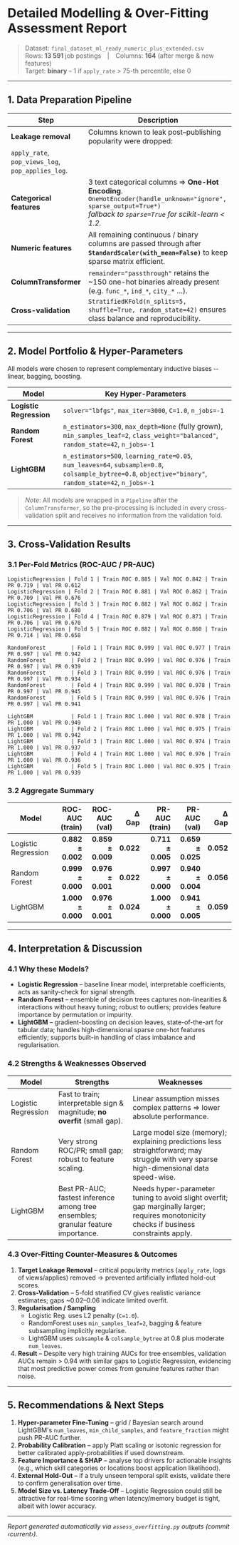 # Detailed Modelling & Over-Fitting Assessment Report

> Dataset: `final_dataset_ml_ready_numeric_plus_extended.csv`  
> Rows: **13 591** job postings | Columns: **164** (after merge & new features)  
> Target: **binary** – 1 if `apply_rate` > 75-th percentile, else 0

---

## 1. Data Preparation Pipeline

| Step | Description |
|------|-------------|
| **Leakage removal** | Columns known to leak post–publishing popularity were dropped:  
`apply_rate`, `pop_views_log`, `pop_applies_log`. |
| **Categorical features** | 3 text categorical columns ⇒ **One-Hot Encoding**.<br>`OneHotEncoder(handle_unknown="ignore", sparse_output=True*)`<br>*fallback to `sparse=True` for scikit-learn &lt; 1.2.* |
| **Numeric features** | All remaining continuous / binary columns are passed through after **`StandardScaler(with_mean=False)`** to keep sparse matrix efficient. |
| **ColumnTransformer** | `remainder="passthrough"` retains the ~150 one-hot binaries already present (e.g. `func_*`, `ind_*`, `city_*` …). |
| **Cross-validation** | `StratifiedKFold(n_splits=5, shuffle=True, random_state=42)` ensures class balance and reproducibility. |

---

## 2. Model Portfolio & Hyper-Parameters

All models were chosen to represent complementary inductive biases ‑- linear, bagging, boosting.

| Model | Key Hyper-Parameters |
|-------|----------------------|
| **Logistic Regression** | `solver="lbfgs"`, `max_iter=3000`, `C=1.0`, `n_jobs=-1` |
| **Random Forest** | `n_estimators=300`, `max_depth=None` (fully grown), `min_samples_leaf=2`, `class_weight="balanced"`, `random_state=42`, `n_jobs=-1` |
| **LightGBM** | `n_estimators=500`, `learning_rate=0.05`, `num_leaves=64`, `subsample=0.8`, `colsample_bytree=0.8`, `objective="binary"`, `random_state=42`, `n_jobs=-1` |

> *Note*: All models are wrapped in a `Pipeline` after the `ColumnTransformer`, so the pre-processing is included in every cross-validation split and receives no information from the validation fold.

---

## 3. Cross-Validation Results

### 3.1 Per-Fold Metrics (ROC-AUC / PR-AUC)

```
LogisticRegression | Fold 1 | Train ROC 0.885 | Val ROC 0.842 | Train PR 0.719 | Val PR 0.612
LogisticRegression | Fold 2 | Train ROC 0.881 | Val ROC 0.862 | Train PR 0.709 | Val PR 0.676
LogisticRegression | Fold 3 | Train ROC 0.882 | Val ROC 0.862 | Train PR 0.706 | Val PR 0.680
LogisticRegression | Fold 4 | Train ROC 0.879 | Val ROC 0.871 | Train PR 0.706 | Val PR 0.670
LogisticRegression | Fold 5 | Train ROC 0.882 | Val ROC 0.860 | Train PR 0.714 | Val PR 0.658

RandomForest        | Fold 1 | Train ROC 0.999 | Val ROC 0.977 | Train PR 0.997 | Val PR 0.942
RandomForest        | Fold 2 | Train ROC 0.999 | Val ROC 0.976 | Train PR 0.997 | Val PR 0.939
RandomForest        | Fold 3 | Train ROC 0.999 | Val ROC 0.976 | Train PR 0.997 | Val PR 0.934
RandomForest        | Fold 4 | Train ROC 0.999 | Val ROC 0.978 | Train PR 0.997 | Val PR 0.945
RandomForest        | Fold 5 | Train ROC 0.999 | Val ROC 0.976 | Train PR 0.997 | Val PR 0.941

LightGBM            | Fold 1 | Train ROC 1.000 | Val ROC 0.978 | Train PR 1.000 | Val PR 0.949
LightGBM            | Fold 2 | Train ROC 1.000 | Val ROC 0.975 | Train PR 1.000 | Val PR 0.942
LightGBM            | Fold 3 | Train ROC 1.000 | Val ROC 0.974 | Train PR 1.000 | Val PR 0.937
LightGBM            | Fold 4 | Train ROC 1.000 | Val ROC 0.976 | Train PR 1.000 | Val PR 0.936
LightGBM            | Fold 5 | Train ROC 1.000 | Val ROC 0.975 | Train PR 1.000 | Val PR 0.939
```

### 3.2 Aggregate Summary

| Model | ROC-AUC (train) | ROC-AUC (val) | Δ Gap | PR-AUC (train) | PR-AUC (val) | Δ Gap |
|-------|----------------:|--------------:|------:|---------------:|-------------:|------:|
| Logistic Regression | **0.882 ± 0.002** | **0.859 ± 0.009** | **0.022** | **0.711 ± 0.005** | **0.659 ± 0.025** | **0.052** |
| Random Forest       | **0.999 ± 0.000** | **0.976 ± 0.001** | **0.022** | **0.997 ± 0.000** | **0.940 ± 0.004** | **0.056** |
| LightGBM            | **1.000 ± 0.000** | **0.976 ± 0.001** | **0.024** | **1.000 ± 0.000** | **0.941 ± 0.005** | **0.059** |

---

## 4. Interpretation & Discussion

### 4.1 Why these Models?
* **Logistic Regression** – baseline linear model, interpretable coefficients, acts as sanity-check for signal strength.
* **Random Forest** – ensemble of decision trees captures non-linearities & interactions without heavy tuning; robust to outliers;   provides feature importance by permutation or impurity.
* **LightGBM** – gradient-boosting on decision leaves, state-of-the-art for tabular data; handles high-dimensional sparse one-hot features efficiently; supports built-in handling of class imbalance and regularisation.

### 4.2 Strengths & Weaknesses Observed
| Model | Strengths | Weaknesses |
|-------|-----------|------------|
| Logistic Regression | Fast to train; interpretable sign & magnitude; **no overfit** (small gap). | Linear assumption misses complex patterns ⇒ lower absolute performance. |
| Random Forest | Very strong ROC/PR; small gap; robust to feature scaling. | Large model size (memory); explaining predictions less straightforward; may struggle with very sparse high-dimensional data speed-wise. |
| LightGBM | Best PR-AUC; fastest inference among tree ensembles; granular feature importance. | Needs hyper-parameter tuning to avoid slight overfit; gap marginally larger; requires monotonicity checks if business constraints apply. |

### 4.3 Over-Fitting Counter-Measures & Outcomes
1. **Target Leakage Removal** – critical popularity metrics (`apply_rate`, logs of views/applies) removed → prevented artificially inflated hold-out scores.
2. **Cross-Validation** – 5-fold stratified CV gives realistic variance estimates; gaps ~0.02–0.06 indicate limited overfit.
3. **Regularisation / Sampling**
   * Logistic Reg. uses L2 penalty (`C=1.0`).
   * RandomForest uses `min_samples_leaf=2`, bagging & feature subsampling implicitly regularise.
   * LightGBM uses `subsample` & `colsample_bytree` at 0.8 plus moderate `num_leaves`.
4. **Result** – Despite very high training AUCs for tree ensembles, validation AUCs remain > 0.94 with similar gaps to Logistic Regression, evidencing that most predictive power comes from genuine features rather than noise.

---

## 5. Recommendations & Next Steps
1. **Hyper-parameter Fine-Tuning** – grid / Bayesian search around LightGBM's `num_leaves`, `min_child_samples`, and `feature_fraction` might push PR-AUC further.
2. **Probability Calibration** – apply Platt scaling or isotonic regression for better calibrated apply-probabilities if used downstream.
3. **Feature Importance & SHAP** – analyse top drivers for actionable insights (e.g., which skill categories or locations boost application likelihood).
4. **External Hold-Out** – if a truly unseen temporal split exists, validate there to confirm generalisation over time.
5. **Model Size vs. Latency Trade-Off** – Logistic Regression could still be attractive for real-time scoring when latency/memory budget is tight, albeit with lower accuracy.

---

*Report generated automatically via `assess_overfitting.py` outputs (commit ‹current›).* 